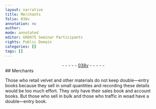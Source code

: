 ```yaml
---
layout: narrative
title: Merchants
folio: 038v
annotation: no
author:
mode: annotated
editor: GR8975 Seminar Participants
rights: Public Domain
categories: []
tags: []
---
```


 <div class="folio" align="center">- - - - - <a href="http://gallica.bnf.fr/ark:/12148/btv1b10500001g/f82.image" target="_blank">038v</a> - - - - - </div> 
## Merchants

 
 Those who retail velvet and other materials do not keep double—entry books because they sell in small quantities and recording these details would be too much effort. They only have their sales book and account books. But those who sell in bulk and those who traffic in woad have a double—entry book.
 